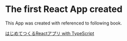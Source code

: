 # The first React App created

This App was created with referenced to following book.

[はじめてつくるReactアプリ with TypeScript](https://www.amazon.co.jp/%E3%81%AF%E3%81%98%E3%82%81%E3%81%A6%E3%81%A4%E3%81%8F%E3%82%8BReact%E3%82%A2%E3%83%97%E3%83%AA-TypeScript-mod728-ebook/dp/B094Z1R281)
